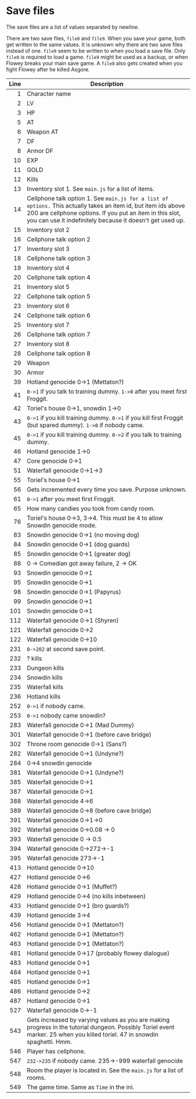 # Save files

The save files are a list of values separated by newline.

There are two save files, `file0` and `file9`. When you save your game, both get written to the same values.
It is unknown why there are two save files instead of one. `file9` seem to be written to when you load a save file.
Only `file0` is required to load a game. `file9` might be used as a backup, or when Flowey breaks your main save game.
A `file8` also gets created when you fight Flowey after he killed Asgore.

Line | Description
----:| -----------
   1 | Character name
   2 | LV
   3 | HP
   5 | AT
   6 | Weapon AT
   7 | DF
   8 | Armor DF
  10 | EXP
  11 | GOLD
  12 | Kills
  13 | Inventory slot 1. See `main.js` for a list of items.
  14 | Cellphone talk option 1. See `main.js for a list of options.` This actually takes an item id, but item ids above 200 are cellphone options. If you put an item in this slot, you can use it indefinitely because it doesn't get used up.
  15 | Inventory slot 2
  16 | Cellphone talk option 2
  17 | Inventory slot 3
  18 | Cellphone talk option 3
  19 | Inventory slot 4
  20 | Cellphone talk option 4
  21 | Inventory slot 5
  22 | Cellphone talk option 5
  23 | Inventory slot 6
  24 | Cellphone talk option 6
  25 | Inventory slot 7
  26 | Cellphone talk option 7
  27 | Inventory slot 8
  28 | Cellphone talk option 8
  29 | Weapon
  30 | Armor
  39 | Hotland genocide 0->1 (Mettaton?)
  41 | `0->1` if you talk to training dummy. `1->0` after you meet first Froggit.
  42 | Toriel's house 0->1, snowdin 1->0
  43 | `0->1` if you kill training dummy. `0->1` if you kill first Froggit (but spared dummy). `1->0` if nobody came.
  45 | `0->1` if you kill training dummy. `0->2` if you talk to training dummy.
  46 | Hotland genocide 1->0
  47 | Core genocide 0->1
  51 | Waterfall genocide 0->1->3
  55 | Toriel's house 0->1
  56 | Gets incremented every time you save. Purpose unknown.
  61 | `0->1` after you meet first Froggit.
  65 | How many candies you took from candy room.
  76 | Toriel's house 0->3, 3->4. This must be 4 to allow Snowdin genocide mode.
  83 | Snowdin genocide 0->1 (no moving dog)
  84 | Snowdin genocide 0->1 (dog guards)
  85 | Snowdin genocide 0->1 (greater dog)
  88 | 0 -> Comedian got away failure, 2 -> OK
  93 | Snowdin genocide 0->1
  95 | Snowdin genocide 0->1
  98 | Snowdin genocide 0->1 (Papyrus)
  99 | Snowdin genocide 0->1
 101 | Snowdin genocide 0->1
 112 | Waterfall genocide 0->1 (Shyren)
 121 | Waterfall genocide 0->2
 122 | Waterfall genocide 0->10
 231 | `0->202` at second save point.
 232 | ? kills
 233 | Dungeon kills
 234 | Snowdin kills
 235 | Waterfall kills
 236 | Hotland kills
 252 | `0->1` if nobody came.
 253 | `0->1` nobody came snowdin?
 283 | Waterfall genocide 0->1 (Mad Dummy)
 301 | Waterfall genocide 0->1 (before cave bridge)
 302 | Throne room genocide 0->1 (Sans?)
 282 | Waterfall genocide 0->1 (Undyne?)
 284 | 0->4 snowdin genocide
 381 | Waterfall genocide 0->1 (Undyne?)
 385 | Waterfall genocide 0->1
 387 | Waterfall genocide 0->1
 388 | Waterfall genocide 4->6
 389 | Waterfall genocide 0->8 (before cave bridge)
 391 | Waterfall genocide 0->1->0
 392 | Waterfall genocide 0->0.08 -> 0
 393 | Waterfall genocide 0 -> 0.5
 394 | Waterfall genocide 0->272->-1
 395 | Waterfall genocide 273->-1
 413 | Hotland genocide 0->10
 427 | Hotland genocide 0->6
 428 | Hotland genocide 0->1 (Muffet?)
 429 | Hotland genocide 0->4 (no kills inbetween)
 433 | Hotland genocide 0->1 (bro guards?)
 439 | Hotland genocide 3->4
 456 | Hotland genocide 0->1 (Mettaton?)
 462 | Hotland genocide 0->1 (Mettaton?)
 463 | Hotland genocide 0->1 (Mettaton?)
 481 | Hotland genocide 0->17 (probably flowey dialogue)
 483 | Hotland genocide 0->1
 484 | Hotland genocide 0->1
 485 | Hotland genocide 0->1
 486 | Hotland genocide 0->2
 487 | Hotland genocide 0->1
 527 | Waterfall genocide 0->-1
 543 | Gets increased by varying values as you are making progress in the tutorial dungeon. Possibly Toriel event marker. 25 when you killed toriel. 47 in snowdin spaghetti. Hmm.
 546 | Player has cellphone.
 547 | `232->235` if nobody came. 235->-999 waterfall genocide
 548 | Room the player is located in. See the `main.js` for a list of rooms.
 549 | The game time. Same as `Time` in the ini.

